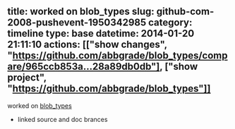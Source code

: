 title: worked on blob_types
slug: github-com-2008-pushevent-1950342985
category: timeline
type: base
datetime: 2014-01-20 21:11:10
actions: [["show changes", "https://github.com/abbgrade/blob_types/compare/965ccb853a...28a89db0db"], ["show project", "https://github.com/abbgrade/blob_types"]]
---
worked on [blob_types](https://github.com/abbgrade/blob_types)

 - linked source and doc brances
